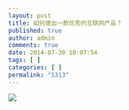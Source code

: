 ```yaml
---
layout: post
title: 如何做出一款优秀的互联网产品？
published: true
author: admin
comments: true
date: 2014-07-30 10:07:54
tags: [ ]
categories: [ ]
permalink: "5313"
---
```

![][1]

 [1]: http://yongz.com/yz/wp-content/uploads/2014/07/7e30ba1480f8c48b72277fc89fc04259.jpg